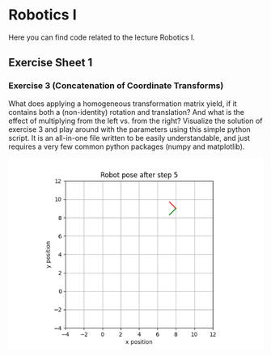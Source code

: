 # Robotics I

Here you can find code related to the lecture Robotics I.

## Exercise Sheet 1

### Exercise 3 (Concatenation of Coordinate Transforms)

What does applying a homogeneous transformation matrix yield, if it contains both a (non-identity) rotation and translation? And what is the effect of multiplying from the left vs. from the right? Visualize the solution of exercise 3 and play around with the parameters using this simple python script. It is an all-in-one file written to be easily understandable, and just requires a very few common python packages (numpy and matplotlib).

![Robot pose in the x/y-plane](img/exercise_sheet_1__exercise_3__illustration.png)

